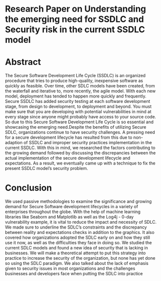 # Research Paper on Understanding the emerging need for SSDLC and Security risk in the current SSDLC model


# Abstract

The Secure Software Development Life Cycle (SSDLC) is an organized procedure that tries to produce high-quality, 
inexpensive software as quickly as feasible. Over time, other SDLC models have been created, from the waterfall 
and iterative to, more recently, the agile model. With each new model, deployment has tended to happen more quickly 
and frequently. Secure SSDLC has added security testing at each software development stage, from design to development, 
to deployment and beyond. You must make sure that you
are developing with potential vulnerabilities in mind at every stage
since anyone might probably have access to your source code. So
due to this Secure Software Development Life Cycle is so essential
and showcasing the emerging need.Despite the benefits of utilizing
Secure SDLC, organizations continue to have security challenges. A
pressing need for a secure development lifecycle has resulted from
this due to non-adaption of SSDLC and improper security practices
implementation in the current SSDLC. With this in mind, we researched the factors contributing to the growing demand followed
by discussing the discrepancies between the actual implementation
of the secure development lifecycle and expectations. As a result,
we eventually came up with a technique to fix the present SSDLC
model’s security problem.

# Conclusion

We used passive methodologies to examine the significance and
growing demand for Secure Software development lifecycles in
a variety of enterprises throughout the globe. With the help of
machine learning libraries like Seaborn and Matplotlib as well as the
Log4j - 0-day vulnerability example, it is vital to reduce the impact
and necessity of SDLC. We made sure to underline the SDLC’s
constraints and the discrepancy between reality and expectations
checks in addition to the graphics. It also covered how organizations
adopted the SDLC early on and how they still use it now, as well
as the difficulties they face in doing so. We studied the current
SDLC models and found a new idea of security that is lacking in
businesses. We will make a theoretical attempt to put this strategy
into practice to increase the security of the organization, but none
has yet done so using the SDLC paradigm. We also talked about
the lack of emphasis given to security issues in most organizations
and the challenges businesses and developers face when putting
the SDLC into practice
